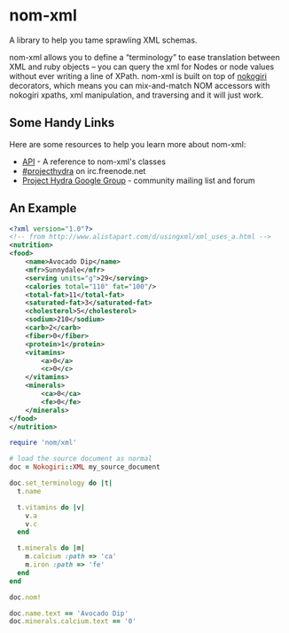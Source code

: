 # nom-xml

A library to help you tame sprawling XML schemas.

nom-xml allows you to define a “terminology” to ease translation between XML and ruby objects – you can query the xml for Nodes or node values without ever writing a line of XPath. nom-xml is built on top of [nokogiri](http://nokogiri.org) decorators, which means you can mix-and-match NOM accessors with nokogiri xpaths, xml manipulation, and traversing and it will just work.


Some Handy Links
----------------
Here are some resources to help you learn more about nom-xml:

- [API](http://rubydoc.info/github/cbeer/nom-xml) - A reference to nom-xml's classes
- [#projecthydra](http://webchat.freenode.net/?channels=#projecthydra) on irc.freenode.net
- [Project Hydra Google Group](http://groups.google.com/group/hydra-tech) - community mailing list and forum

An Example
---------------

```xml
<?xml version="1.0"?>
<!-- from http://www.alistapart.com/d/usingxml/xml_uses_a.html -->
<nutrition>
<food>
	<name>Avocado Dip</name>
	<mfr>Sunnydale</mfr>
	<serving units="g">29</serving>
	<calories total="110" fat="100"/>
	<total-fat>11</total-fat>
	<saturated-fat>3</saturated-fat>
	<cholesterol>5</cholesterol>
	<sodium>210</sodium>
	<carb>2</carb>
	<fiber>0</fiber>
	<protein>1</protein>
	<vitamins>
		<a>0</a>
		<c>0</c>
	</vitamins>
	<minerals>
		<ca>0</ca>
		<fe>0</fe>
	</minerals>
</food>
</nutrition>
```

```ruby
require 'nom/xml'

# load the source document as normal
doc = Nokogiri::XML my_source_document

doc.set_terminology do |t|
  t.name

  t.vitamins do |v|
    v.a
    v.c
  end

  t.minerals do |m|
    m.calcium :path => 'ca'
    m.iron :path => 'fe'
  end
end

doc.nom!

doc.name.text == 'Avocado Dip'
doc.minerals.calcium.text == '0'
```
